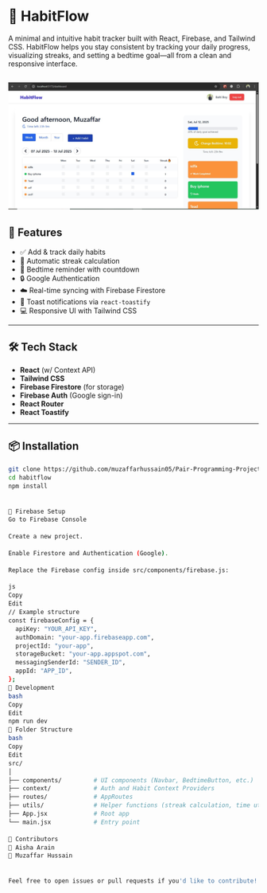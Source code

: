 # 🌱 HabitFlow

A minimal and intuitive habit tracker built with React, Firebase, and Tailwind CSS. HabitFlow helps you stay consistent by tracking your daily progress, visualizing streaks, and setting a bedtime goal—all from a clean and responsive interface.

![HabitFlow Screenshot](./public/demo.jpg) 
---


## 🚀 Features

- ✅ Add & track daily habits
- 🔁 Automatic streak calculation
- 🌙 Bedtime reminder with countdown
- 🔒 Google Authentication
- ☁️ Real-time syncing with Firebase Firestore
- 🎉 Toast notifications via `react-toastify`
- 💻 Responsive UI with Tailwind CSS

---

## 🛠️ Tech Stack

- **React** (w/ Context API)
- **Tailwind CSS**
- **Firebase Firestore** (for storage)
- **Firebase Auth** (Google sign-in)
- **React Router**
- **React Toastify**

---

## 📦 Installation

```bash
git clone https://github.com/muzaffarhussain05/Pair-Programming-Project-2-HabitFlow-.git
cd habitflow
npm install


🔑 Firebase Setup
Go to Firebase Console

Create a new project.

Enable Firestore and Authentication (Google).

Replace the Firebase config inside src/components/firebase.js:

js
Copy
Edit
// Example structure
const firebaseConfig = {
  apiKey: "YOUR_API_KEY",
  authDomain: "your-app.firebaseapp.com",
  projectId: "your-app",
  storageBucket: "your-app.appspot.com",
  messagingSenderId: "SENDER_ID",
  appId: "APP_ID",
};
🧪 Development
bash
Copy
Edit
npm run dev
📁 Folder Structure
bash
Copy
Edit
src/
│
├── components/         # UI components (Navbar, BedtimeButton, etc.)
├── context/            # Auth and Habit Context Providers
├── routes/             # AppRoutes
├── utils/              # Helper functions (streak calculation, time utils)
├── App.jsx             # Root app
└── main.jsx            # Entry point

🤝 Contributors
👤 Aisha Arain
👤 Muzaffar Hussain


Feel free to open issues or pull requests if you'd like to contribute!